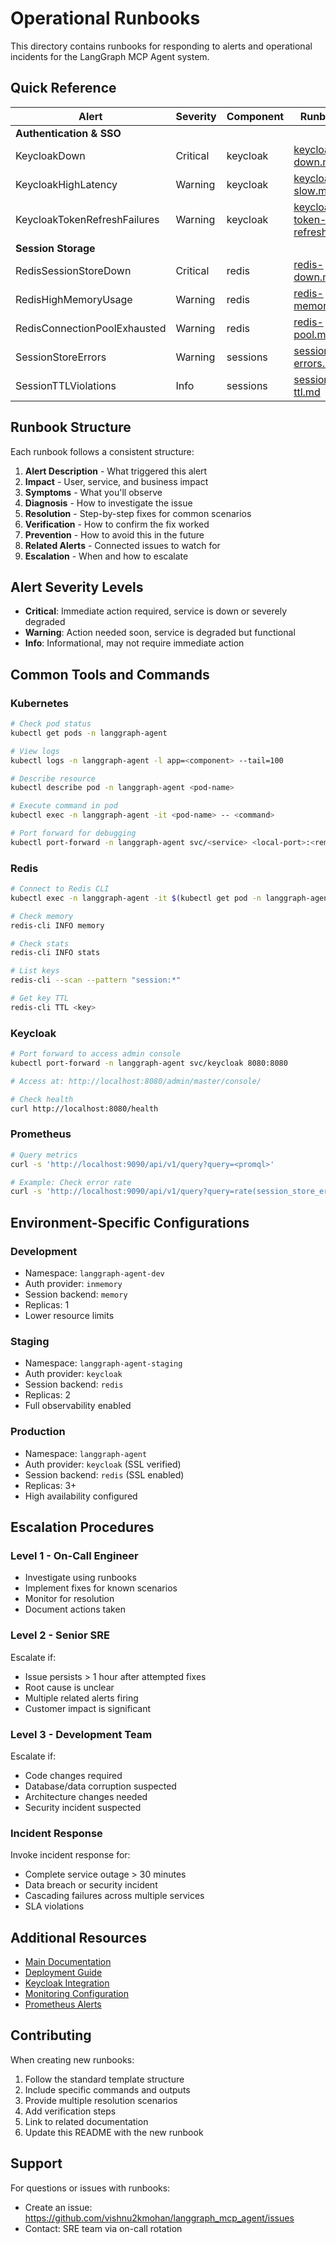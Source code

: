 # Operational Runbooks

This directory contains runbooks for responding to alerts and operational incidents for the LangGraph MCP Agent system.

## Quick Reference

| Alert | Severity | Component | Runbook |
|-------|----------|-----------|---------|
| **Authentication & SSO** |
| KeycloakDown | Critical | keycloak | [keycloak-down.md](./keycloak-down.md) |
| KeycloakHighLatency | Warning | keycloak | [keycloak-slow.md](./keycloak-slow.md) |
| KeycloakTokenRefreshFailures | Warning | keycloak | [keycloak-token-refresh.md](./keycloak-token-refresh.md) |
| **Session Storage** |
| RedisSessionStoreDown | Critical | redis | [redis-down.md](./redis-down.md) |
| RedisHighMemoryUsage | Warning | redis | [redis-memory.md](./redis-memory.md) |
| RedisConnectionPoolExhausted | Warning | redis | [redis-pool.md](./redis-pool.md) |
| SessionStoreErrors | Warning | sessions | [session-errors.md](./session-errors.md) |
| SessionTTLViolations | Info | sessions | [session-ttl.md](./session-ttl.md) |

## Runbook Structure

Each runbook follows a consistent structure:

1. **Alert Description** - What triggered this alert
2. **Impact** - User, service, and business impact
3. **Symptoms** - What you'll observe
4. **Diagnosis** - How to investigate the issue
5. **Resolution** - Step-by-step fixes for common scenarios
6. **Verification** - How to confirm the fix worked
7. **Prevention** - How to avoid this in the future
8. **Related Alerts** - Connected issues to watch for
9. **Escalation** - When and how to escalate

## Alert Severity Levels

- **Critical**: Immediate action required, service is down or severely degraded
- **Warning**: Action needed soon, service is degraded but functional
- **Info**: Informational, may not require immediate action

## Common Tools and Commands

### Kubernetes

```bash
# Check pod status
kubectl get pods -n langgraph-agent

# View logs
kubectl logs -n langgraph-agent -l app=<component> --tail=100

# Describe resource
kubectl describe pod -n langgraph-agent <pod-name>

# Execute command in pod
kubectl exec -n langgraph-agent -it <pod-name> -- <command>

# Port forward for debugging
kubectl port-forward -n langgraph-agent svc/<service> <local-port>:<remote-port>
```

### Redis

```bash
# Connect to Redis CLI
kubectl exec -n langgraph-agent -it $(kubectl get pod -n langgraph-agent -l app=redis-session -o jsonpath='{.items[0].metadata.name}') -- redis-cli -a "${REDIS_PASSWORD}"

# Check memory
redis-cli INFO memory

# Check stats
redis-cli INFO stats

# List keys
redis-cli --scan --pattern "session:*"

# Get key TTL
redis-cli TTL <key>
```

### Keycloak

```bash
# Port forward to access admin console
kubectl port-forward -n langgraph-agent svc/keycloak 8080:8080

# Access at: http://localhost:8080/admin/master/console/

# Check health
curl http://localhost:8080/health
```

### Prometheus

```bash
# Query metrics
curl -s 'http://localhost:9090/api/v1/query?query=<promql>'

# Example: Check error rate
curl -s 'http://localhost:9090/api/v1/query?query=rate(session_store_errors_total[5m])'
```

## Environment-Specific Configurations

### Development
- Namespace: `langgraph-agent-dev`
- Auth provider: `inmemory`
- Session backend: `memory`
- Replicas: 1
- Lower resource limits

### Staging
- Namespace: `langgraph-agent-staging`
- Auth provider: `keycloak`
- Session backend: `redis`
- Replicas: 2
- Full observability enabled

### Production
- Namespace: `langgraph-agent`
- Auth provider: `keycloak` (SSL verified)
- Session backend: `redis` (SSL enabled)
- Replicas: 3+
- High availability configured

## Escalation Procedures

### Level 1 - On-Call Engineer
- Investigate using runbooks
- Implement fixes for known scenarios
- Monitor for resolution
- Document actions taken

### Level 2 - Senior SRE
Escalate if:
- Issue persists > 1 hour after attempted fixes
- Root cause is unclear
- Multiple related alerts firing
- Customer impact is significant

### Level 3 - Development Team
Escalate if:
- Code changes required
- Database/data corruption suspected
- Architecture changes needed
- Security incident suspected

### Incident Response
Invoke incident response for:
- Complete service outage > 30 minutes
- Data breach or security incident
- Cascading failures across multiple services
- SLA violations

## Additional Resources

- [Main Documentation](../README.md)
- [Deployment Guide](../../deployments/README.md)
- [Keycloak Integration](../integrations/keycloak.md)
- [Monitoring Configuration](../../monitoring/prometheus/alerts/langgraph-agent.yaml)
- [Prometheus Alerts](../../monitoring/prometheus/alerts/langgraph-agent.yaml)

## Contributing

When creating new runbooks:

1. Follow the standard template structure
2. Include specific commands and outputs
3. Provide multiple resolution scenarios
4. Add verification steps
5. Link to related documentation
6. Update this README with the new runbook

## Support

For questions or issues with runbooks:
- Create an issue: https://github.com/vishnu2kmohan/langgraph_mcp_agent/issues
- Contact: SRE team via on-call rotation
